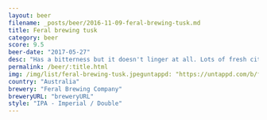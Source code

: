 ```yaml
---
layout: beer
filename: _posts/beer/2016-11-09-feral-brewing-tusk.md
title: Feral brewing tusk
category: beer
score: 9.5
beer-date: "2017-05-27"
desc: "Has a bitterness but it doesn't linger at all. Lots of fresh citrus hops making this full of flavour. Would never guess this has as much alcohol as it does, it's dangerously easy to drink"
permalink: /beer/:title.html
img: /img/list/feral-brewing-tusk.jpeguntappd: "https://untappd.com/b/feral-brewing-company-tusk/2009879"
country: "Australia"
brewery: "Feral Brewing Company"
breweryURL: "breweryURL"
style: "IPA - Imperial / Double"
---
```

